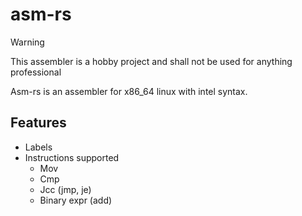 # asm-rs

> [!WARNING]
> This assembler is a hobby project and shall not be used for anything professional

Asm-rs is an assembler for x86_64 linux with intel syntax.

## Features
 - Labels
 - Instructions supported
   - Mov
   - Cmp
   - Jcc (jmp, je)
   - Binary expr (add)


